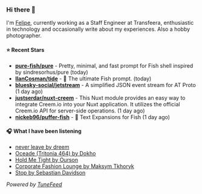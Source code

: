 ### Hi there 👋

I'm [Felipe](https://felipevm.com), currently working as a Staff Engineer at Transfeera, enthusiastic in technology and occasionally write about my experiences. Also a hobby photographer.

#### ⭐ Recent Stars
- **[pure-fish/pure](https://github.com/pure-fish/pure)** - Pretty, minimal, and fast prompt for Fish shell inspired by sindresorhus/pure (today)
- **[IlanCosman/tide](https://github.com/IlanCosman/tide)** - 🌊 The ultimate Fish prompt. (today)
- **[bluesky-social/jetstream](https://github.com/bluesky-social/jetstream)** - A simplified JSON event stream for AT Proto (1 day ago)
- **[justserdar/nuxt-creem](https://github.com/justserdar/nuxt-creem)** - This Nuxt module provides an easy way to integrate Creem.io into your Nuxt application. It utilizes the official Creem.io API for server-side operations. (1 day ago)
- **[nickeb96/puffer-fish](https://github.com/nickeb96/puffer-fish)** - 🐡 Text Expansions for Fish (1 day ago)

#### 🎧 What I have been listening
- [never leave by dreem](https://open.spotify.com/track/4k2H47XgGwFsW1zD57hFjX)
- [Oceade (Tritonia 464) by Dokho](https://open.spotify.com/track/6dyEkYWC8sPvG3UpHYVGgz)
- [Hold Me Tight by Ourson](https://open.spotify.com/track/6VTEbVqiTuYDoorR8C4N6v)
- [Corporate Fashion Lounge by Maksym Tkhoryk](https://open.spotify.com/track/6c0rZdGOLrdW822y8qriIa)
- [Stop by Sebastian Davidson](https://open.spotify.com/track/1j42mGbNyyMGJIoKfoT4nP)

_Powered by [TuneFeed](https://tunefeed.app?ref=github.com)_

